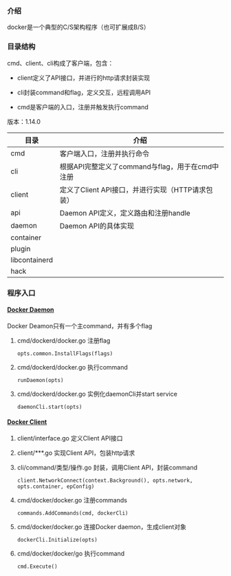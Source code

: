### 介绍

docker是一个典型的C/S架构程序（也可扩展成B/S）

### 目录结构

cmd、client、cli构成了客户端，包含：

* client定义了API接口，并进行的http请求封装实现


* cli封装command和flag，定义交互，远程调用API
* cmd是客户端的入口，注册并触发执行command

版本：1.14.0

| 目录            | 介绍                               |
| ------------- | -------------------------------- |
| cmd           | 客户端入口，注册并执行命令                    |
| cli           | 根据API完整定义了command与flag，用于在cmd中注册 |
| client        | 定义了Client API接口，并进行实现（HTTP请求包装）       |
| api           | Daemon API定义，定义路由和注册handle       |
| daemon        | Daemon API的具体实现                  |
| container     |                                  |
| plugin        |                                  |
| libcontainerd |                                  |
| hack          |                                  |

### 程序入口

#### [Docker Daemon](https://github.com/pengqinglan/note/blob/master/docker/DockerDaemon.md)

Docker Deamon只有一个主command，并有多个flag

1. cmd/dockerd/docker.go 注册flag

   ```
   opts.common.InstallFlags(flags)
   ```

2. cmd/dockerd/docker.go 执行command

   ```
   runDaemon(opts)
   ```

3. cmd/dockerd/docker.go 实例化daemonCli并start service

   ```
   daemonCli.start(opts)
   ```

#### [Docker Client](https://github.com/pengqinglan/note/blob/master/docker/DockerClient.md)

1. client/interface.go  定义Client API接口

2. client/***.go  实现Client API，包装http请求

3. cli/command/类型/操作.go 封装，调用Client API，封装command

   ```
   client.NetworkConnect(context.Background(), opts.network, opts.container, epConfig)
   ```


3. cmd/docker/docker.go 注册commands

   ```
   commands.AddCommands(cmd, dockerCli)
   ```

4. cmd/docker/docker.go 连接Docker daemon，生成client对象

   ```
   dockerCli.Initialize(opts)
   ```

5. cmd/docker/docker/go 执行command

   ```
   cmd.Execute()
   ```
